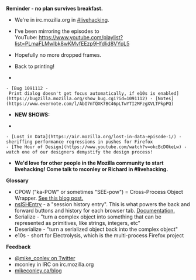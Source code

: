 **Reminder - no plan survives breakfast.**

- We're in irc.mozilla.org in [#livehacking](http://client00.chat.mibbit.com/?channel=%23livehacking&server=irc.mozilla.org).
- I've been mirroring the episodes to YouTube: https://www.youtube.com/playlist?list=PLmaFLMwlbk8wKMvfEEzp9Hfdlid8VYpL5
- Hopefully no more dropped frames.
- Back to printing!

-

    - [Bug 1091112 - Print dialog doesn't get focus automatically, if e10s is enabled](https://bugzilla.mozilla.org/show_bug.cgi?id=1091112) - [Notes](https://www.evernote.com/l/AbI7nTQXK7BC46pLTwYTI2MFzgXVLTPkpPQ)
- **NEW SHOWS:**

-

    - [Lost in Data](https://air.mozilla.org/lost-in-data-episode-1/) - sheriffing performance regressions in pushes for Firefox
    - [The Hour of Design](https://www.youtube.com/watch?v=okcBcDOkeLw) - watch one of our designers demystify the design process!
- **We'd love for other people in the Mozilla community to start livehacking! Come talk to mconley or Richard in #livehacking.**

**Glossary**

- CPOW ("ka-POW" or sometimes "SEE-pow") = Cross-Process Object Wrapper. [See this blog post.](http://mikeconley.ca/blog/2015/02/17/on-unsafe-cpow-usage-in-firefox-desktop-and-why-is-my-nightly-so-sluggish-with-e10s-enabled/)
- [nsISHEntry](https://dxr.mozilla.org/mozilla-central/source/docshell/shistory/public/nsISHEntry.idl?from=nsISHEntry.idl#1) - a "session history entry". This is what powers the back and forward buttons and history for each browser tab. [Documentation.](https://developer.mozilla.org/en-US/docs/Mozilla/Tech/XPCOM/Reference/Interface/nsISHEntry)
- Serialize - "turn a complex object into something that can be represented as primitives, like strings, integers, etc"
- Deserialize - "turn a serialized object back into the complex object"
- e10s - short for Electrolysis, which is the multi-process Firefox project

**Feedback**

- [@mike_conley on Twitter](https://twitter.com/mike_conley)
- mconley in IRC on irc.mozilla.org
- [mikeconley.ca/blog](http://mikeconley.ca/blog/)